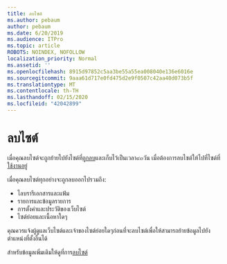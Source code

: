 ```yaml
---
title: ลบไซต์
ms.author: pebaum
author: pebaum
ms.date: 6/20/2019
ms.audience: ITPro
ms.topic: article
ROBOTS: NOINDEX, NOFOLLOW
localization_priority: Normal
ms.assetid: ''
ms.openlocfilehash: 8915d97852c5aa3be55a55ea008040e136e6016e
ms.sourcegitcommit: 9aaa61d717e0fd475d2e9f0507c42aa40d073b5f
ms.translationtype: MT
ms.contentlocale: th-TH
ms.lasthandoff: 02/15/2020
ms.locfileid: "42042899"
---
```

# <a name="delete-a-site"></a>ลบไซต์

เมื่อคุณลบไซต์จะถูกย้ายไปยังไซต์ที่[ถูกลบ](https://admin.microsoft.com/sharepoint?page=recyclebin&modern=true)และเก็บไว้เป็นเวลา๙๓วัน เมื่อต้องการลบไซต์ให้ไปที่ไซต์ที่[ใช้งานอยู่](https://admin.microsoft.com/sharepoint?page=sitemanagement&modern=true) 

เมื่อคุณลบไซต์ทุกอย่างจะถูกลบออกไปรวมถึง:

- ไลบรารีเอกสารและแฟ้ม
- รายการและข้อมูลรายการ
- การตั้งค่าและประวัติของเว็บไซต์
- ไซต์ย่อยและเนื้อหาใดๆ

คุณควรแจ้งผู้ดูแลเว็บไซต์และเจ้าของไซต์ย่อยใดๆก่อนที่จะลบไซต์เพื่อให้สามารถย้ายข้อมูลไปยังตำแหน่งที่ตั้งอื่นได้

สำหรับข้อมูลเพิ่มเติมให้ดูที่การ[ลบไซต์](https://docs.microsoft.com/sharepoint/delete-site-collection)
